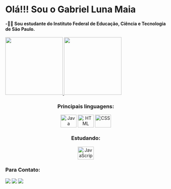 <h1>Olá!!! Sou o Gabriel Luna Maia </h1>
<b>-👨‍🎓 Sou estudante do Instituto Federal de Educação, Ciência e Tecnologia de São Paulo.</b>
<br/>
<br/>
<div>
  <a href="https://github.com/Gabriellluna">
  <img height="180em" src="https://github-readme-stats.vercel.app/api?username=Gabriellluna&show_icons=true&theme=onedark&include_all_commits=true&count_private=true&locale=pt-br"/>
  <img height="180em" src="https://github-readme-stats.vercel.app/api/top-langs/?username=Gabriellluna&layout=compact&langs_count=16&theme=onedark&locale=pt-br"/>
   </a>

<div style="text-align:center">
   <h3>Principais linguagens:</h3>
  <a href="https://github.com/Gabriellluna"><img align="center" alt="Java" height="40" width="50" src="https://cdn.jsdelivr.net/gh/devicons/devicon/icons/java/java-original.svg" /></a>
  <img align="center" alt="HTML" height="40" width="50" src="https://cdn.jsdelivr.net/gh/devicons/devicon/icons/html5/html5-original.svg" />
  <img align="center" alt="CSS" height="40" width="50" src="https://cdn.jsdelivr.net/gh/devicons/devicon/icons/css3/css3-original.svg" />
</div>

<div style="text-align:center">
<h3>Estudando:</h3>
 <img align="center" alt="JavaScript" height="40" width="50" src="https://cdn.jsdelivr.net/gh/devicons/devicon/icons/javascript/javascript-plain.svg" />
</div>
<div> 
  <h3>Para Contato:</h3>
  <a href="https://instagram.com/gabriellluna_" target="_blank"><img src="https://img.shields.io/badge/-Instagram-%23E4405F?style=for-the-badge&logo=instagram&logoColor=white" target="_blank"></a>
  <a href="mailto:glunamaia@gmail.com"><img src="https://img.shields.io/badge/-Gmail-%23333?style=for-the-badge&logo=gmail&logoColor=white" target="_blank"></a>
  <a href="https://www.linkedin.com/in/gabriel-luna-2b20972a8/" target="_blank"><img src="https://img.shields.io/badge/-LinkedIn-%230077B5?style=for-the-badge&logo=linkedin&logoColor=white"></a> 
</div>

